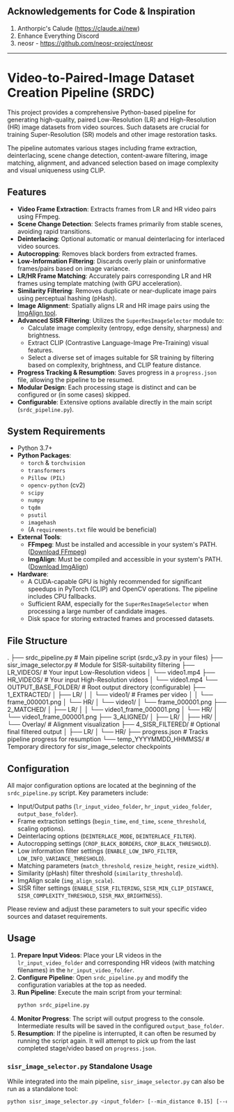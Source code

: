 ## Acknowledgements for Code & Inspiration
1. Anthorpic's Calude (https://claude.ai/new)
2. Enhance Everything Discord
3. neosr - https://github.com/neosr-project/neosr

-------------------------------

# Video-to-Paired-Image Dataset Creation Pipeline (SRDC)

This project provides a comprehensive Python-based pipeline for generating high-quality, paired Low-Resolution (LR) and High-Resolution (HR) image datasets from video sources. Such datasets are crucial for training Super-Resolution (SR) models and other image restoration tasks.

The pipeline automates various stages including frame extraction, deinterlacing, scene change detection, content-aware filtering, image matching, alignment, and advanced selection based on image complexity and visual uniqueness using CLIP.

## Features

*   **Video Frame Extraction**: Extracts frames from LR and HR video pairs using FFmpeg.
*   **Scene Change Detection**: Selects frames primarily from stable scenes, avoiding rapid transitions.
*   **Deinterlacing**: Optional automatic or manual deinterlacing for interlaced video sources.
*   **Autocropping**: Removes black borders from extracted frames.
*   **Low-Information Filtering**: Discards overly plain or uninformative frames/pairs based on image variance.
*   **LR/HR Frame Matching**: Accurately pairs corresponding LR and HR frames using template matching (with GPU acceleration).
*   **Similarity Filtering**: Removes duplicate or near-duplicate image pairs using perceptual hashing (pHash).
*   **Image Alignment**: Spatially aligns LR and HR image pairs using the [ImgAlign tool](https://github.com/NicholasGU/ImgAlign).
*   **Advanced SISR Filtering**: Utilizes the `SuperResImageSelector` module to:
    *   Calculate image complexity (entropy, edge density, sharpness) and brightness.
    *   Extract CLIP (Contrastive Language-Image Pre-Training) visual features.
    *   Select a diverse set of images suitable for SR training by filtering based on complexity, brightness, and CLIP feature distance.
*   **Progress Tracking & Resumption**: Saves progress in a `progress.json` file, allowing the pipeline to be resumed.
*   **Modular Design**: Each processing stage is distinct and can be configured or (in some cases) skipped.
*   **Configurable**: Extensive options available directly in the main script (`srdc_pipeline.py`).

## System Requirements

*   Python 3.7+
*   **Python Packages**:
    *   `torch` & `torchvision`
    *   `transformers`
    *   `Pillow (PIL)`
    *   `opencv-python` (cv2)
    *   `scipy`
    *   `numpy`
    *   `tqdm`
    *   `psutil`
    *   `imagehash`
    *   (A `requirements.txt` file would be beneficial)
*   **External Tools**:
    *   **FFmpeg**: Must be installed and accessible in your system's PATH. ([Download FFmpeg](https://ffmpeg.org/download.html))
    *   **ImgAlign**: Must be compiled and accessible in your system's PATH. ([Download ImgAlign](https://github.com/NicholasGU/ImgAlign))
*   **Hardware**:
    *   A CUDA-capable GPU is highly recommended for significant speedups in PyTorch (CLIP) and OpenCV operations. The pipeline includes CPU fallbacks.
    *   Sufficient RAM, especially for the `SuperResImageSelector` when processing a large number of candidate images.
    *   Disk space for storing extracted frames and processed datasets.

## File Structure
.
├── srdc_pipeline.py # Main pipeline script (srdc_v3.py in your files)
├── sisr_image_selector.py # Module for SISR-suitability filtering
├── LR_VIDEOS/ # Your input Low-Resolution videos
│ └── video1.mp4
├── HR_VIDEOS/ # Your input High-Resolution videos
│ └── video1.mp4
└── OUTPUT_BASE_FOLDER/ # Root output directory (configurable)
├── 1_EXTRACTED/
│ ├── LR/
│ │ └── video1/ # Frames per video
│ │ └── frame_000001.png
│ └── HR/
│ └── video1/
│ └── frame_000001.png
├── 2_MATCHED/
│ ├── LR/
│ │ └── video1_frame_000001.png
│ └── HR/
│ └── video1_frame_000001.png
├── 3_ALIGNED/
│ ├── LR/
│ ├── HR/
│ └── Overlay/ # Alignment visualization
├── 4_SISR_FILTERED/ # Optional final filtered output
│ ├── LR/
│ └── HR/
├── progress.json # Tracks pipeline progress for resumption
└── temp_YYYYMMDD_HHMMSS/ # Temporary directory for sisr_image_selector checkpoints


## Configuration

All major configuration options are located at the beginning of the `srdc_pipeline.py` script. Key parameters include:

*   Input/Output paths (`lr_input_video_folder`, `hr_input_video_folder`, `output_base_folder`).
*   Frame extraction settings (`begin_time`, `end_time`, `scene_threshold`, scaling options).
*   Deinterlacing options (`DEINTERLACE_MODE`, `DEINTERLACE_FILTER`).
*   Autocropping settings (`CROP_BLACK_BORDERS`, `CROP_BLACK_THRESHOLD`).
*   Low information filter settings (`ENABLE_LOW_INFO_FILTER`, `LOW_INFO_VARIANCE_THRESHOLD`).
*   Matching parameters (`match_threshold`, `resize_height`, `resize_width`).
*   Similarity (pHash) filter threshold (`similarity_threshold`).
*   ImgAlign scale (`img_align_scale`).
*   SISR filter settings (`ENABLE_SISR_FILTERING`, `SISR_MIN_CLIP_DISTANCE`, `SISR_COMPLEXITY_THRESHOLD`, `SISR_MAX_BRIGHTNESS`).

Please review and adjust these parameters to suit your specific video sources and dataset requirements.

## Usage

1.  **Prepare Input Videos**: Place your LR videos in the `lr_input_video_folder` and corresponding HR videos (with matching filenames) in the `hr_input_video_folder`.
2.  **Configure Pipeline**: Open `srdc_pipeline.py` and modify the configuration variables at the top as needed.
3.  **Run Pipeline**: Execute the main script from your terminal:
    ```bash
    python srdc_pipeline.py
    ```
4.  **Monitor Progress**: The script will output progress to the console. Intermediate results will be saved in the configured `output_base_folder`.
5.  **Resumption**: If the pipeline is interrupted, it can often be resumed by running the script again. It will attempt to pick up from the last completed stage/video based on `progress.json`.

### `sisr_image_selector.py` Standalone Usage

While integrated into the main pipeline, `sisr_image_selector.py` can also be run as a standalone tool:

```bash
python sisr_image_selector.py <input_folder> [--min_distance 0.15] [--complexity_threshold 0.4] [--max_brightness 200]
